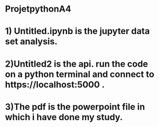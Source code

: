 # ProjetpythonA4
# 1) Untitled.ipynb is the jupyter data set analysis. 
# 2)Untitled2 is the api. run the code on a python terminal and connect to https://localhost:5000 .
# 3)The pdf is the powerpoint file in which i have done my study.

